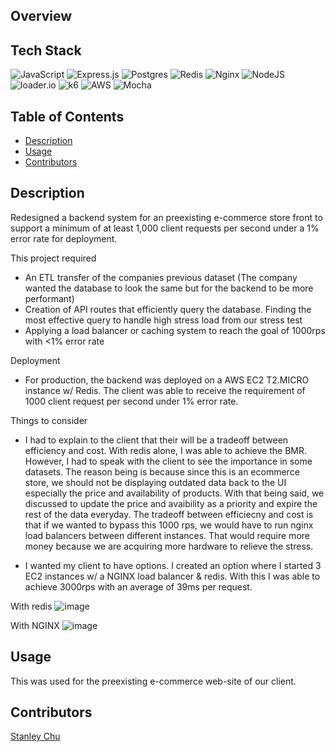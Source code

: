 
## Overview


## Tech Stack
![JavaScript](https://img.shields.io/badge/javascript-%23323330.svg?style=for-the-badge&logo=javascript&logoColor=%23F7DF1E) ![Express.js](https://img.shields.io/badge/express.js-%23404d59.svg?style=for-the-badge&logo=express&logoColor=%2361DAFB) ![Postgres](https://img.shields.io/badge/postgres-%23316192.svg?style=for-the-badge&logo=postgresql&logoColor=white) ![Redis](https://img.shields.io/badge/redis-%23DD0031.svg?style=for-the-badge&logo=redis&logoColor=white) ![Nginx](https://img.shields.io/badge/nginx-%23009639.svg?style=for-the-badge&logo=nginx&logoColor=white) ![NodeJS](https://img.shields.io/badge/node.js-6DA55F?style=for-the-badge&logo=node.js&logoColor=white) ![loader.io](https://camo.githubusercontent.com/12cdf07d923fad8f5afa178514501925f43480c039f86dbc611b0cb34da91fd7/68747470733a2f2f696d672e736869656c64732e696f2f62616467652f6c6f616465722e696f2d3435373942363f7374796c653d666f722d7468652d6261646765) ![k6](https://camo.githubusercontent.com/ea3df6ca6d37dee867a151ffe62e5d7780aa36d08b5cd2e9a8ed2f5b736f202f/68747470733a2f2f696d672e736869656c64732e696f2f62616467652f4b362d3744363446463f7374796c653d666f722d7468652d6261646765266c6f676f3d6b36266c6f676f436f6c6f723d7768697465)
![AWS](https://img.shields.io/badge/AWS-%23FF9900.svg?style=for-the-badge&logo=amazon-aws&logoColor=white)
![Mocha](https://img.shields.io/badge/-mocha-%238D6748?style=for-the-badge&logo=mocha&logoColor=white)



## Table of Contents

- [Description](#Description)
- [Usage](#usage)
- [Contributors](#Contributors)

## Description 

Redesigned a backend system for an preexisting e-commerce store front to support a minimum of at least 1,000 client requests per second under a 1% error rate for deployment.

This project required
- An ETL transfer of the companies previous dataset (The company wanted the database to look the same but for the backend to be more performant)
- Creation of API routes that efficiently query the database. Finding the most effective query to handle high stress load from our stress test
- Applying a load balancer or caching system to reach the goal of 1000rps with <1% error rate


Deployment
- For production, the backend was deployed on a AWS EC2 T2.MICRO instance w/ Redis. The client was able to receive the requirement of 1000 client request per second under 1% error rate.

Things to consider 
- I had to explain to the client that their will be a tradeoff between efficiency and cost. With redis alone, I was able to achieve the BMR. However, I had to speak with the client to see the importance in some datasets. The reason being is because since this is an ecommerce store, we should not be displaying outdated data back to the UI especially the price and availability of products. With that being said, we discussed to update the price and avaibility as a priority and expire the rest of the data everyday. The tradeoff between efficiecny and cost is that if we wanted to bypass this 1000 rps, we would have to run nginx load balancers between different instances. That would require more money because we are acquiring more hardware to relieve the stress.

- I wanted my client to have options. I created an option where I started 3 EC2 instances w/ a NGINX load balancer & redis. With this I was able to achieve 3000rps with an average of 39ms per request.


With redis 
![image](https://github.com/Prim-Tech/questions-answers/assets/110634988/7498f15d-42fa-422d-ae39-839fa7d87d2c)

With NGINX
![image](https://github.com/Prim-Tech/questions-answers/assets/110634988/29c3761e-1cf5-4379-925f-1e683c5ea8a7)


## Usage
This was used for the preexisting e-commerce web-site of our client.

## Contributors 
[Stanley Chu](https://www.linkedin.com/in/chustanleys/)

